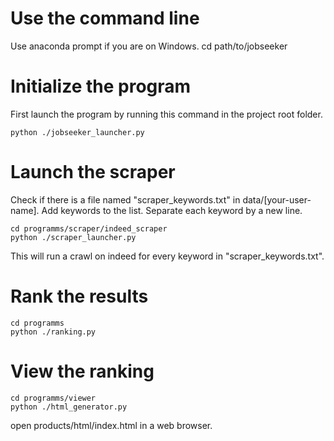 # Use the command line
Use anaconda prompt if you are on Windows.
cd path/to/jobseeker

# Initialize the program
First launch the program by running this command in the project root folder.
```shell
python ./jobseeker_launcher.py
```

# Launch the scraper
Check if there is a file named "scraper\_keywords.txt" in data/[your-user-name].
Add keywords to the list. Separate each keyword by a new line. 
```shell
cd programms/scraper/indeed_scraper 
python ./scraper_launcher.py
```
This will run a crawl on indeed for every keyword in "scraper\_keywords.txt".


# Rank the results
```shell
cd programms
python ./ranking.py
```

# View the ranking
```shell
cd programms/viewer
python ./html_generator.py
```
open products/html/index.html in a web browser.
